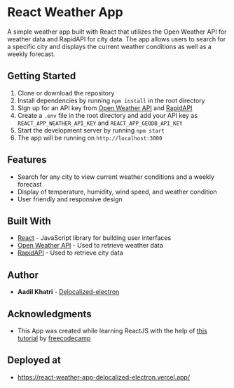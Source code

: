 # React Weather App

A simple weather app built with React that utilizes the Open Weather API for weather data and RapidAPI for city data. The app allows users to search for a specific city and displays the current weather conditions as well as a weekly forecast.

## Getting Started

1. Clone or download the repository
2. Install dependencies by running `npm install` in the root directory
3. Sign up for an API key from [Open Weather API](https://openweathermap.org/api) and [RapidAPI](https://rapidapi.com/)
4. Create a `.env` file in the root directory and add your API key as `REACT_APP_WEATHER_API_KEY` and `REACT_APP_GEODB_API_KEY`
5. Start the development server by running `npm start`
6. The app will be running on `http://localhost:3000`

## Features

- Search for any city to view current weather conditions and a weekly forecast
- Display of temperature, humidity, wind speed, and weather condition
- User friendly and responsive design

## Built With

- [React](https://reactjs.org/) - JavaScript library for building user interfaces
- [Open Weather API](https://openweathermap.org/api) - Used to retrieve weather data
- [RapidAPI](https://rapidapi.com/) - Used to retrieve city data


## Author

* **Aadil Khatri**  - [Delocalized-electron](https://github.com/Delocalized-electron)

## Acknowledgments

* This App was created while learning ReactJS with the help of [this tutorial](https://youtu.be/Reny0cTTv24) by [freecodecamp](https://www.freecodecamp.org/news/use-react-and-apis-to-build-a-weather-app/)

## Deployed at
* https://react-weather-app-delocalized-electron.vercel.app/

